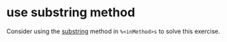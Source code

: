 # use substring method

Consider using the [substring][substring-method] method in `%<inMethod>s` to solve this exercise.

[substring-method]: https://docs.oracle.com/javase/8/docs/api/java/lang/String.html#substring-int-int-
